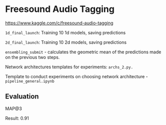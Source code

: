 # Freesound Audio Tagging

https://www.kaggle.com/c/freesound-audio-tagging

`1d_final_launch`:
Training 10 1d models, saving predictions

`2d_final_launch`:
Training 10 2d models, saving predictions

`ensembling_submit` - calculates the geometric mean of the predictions made on the previous two
steps.

Network architectures templates for experiments: `archs_2.py.`

Template to conduct experiments on choosing network architecture - `pipeline_general.ipynb`

## Evaluation
MAP@3

Result: 0.91
